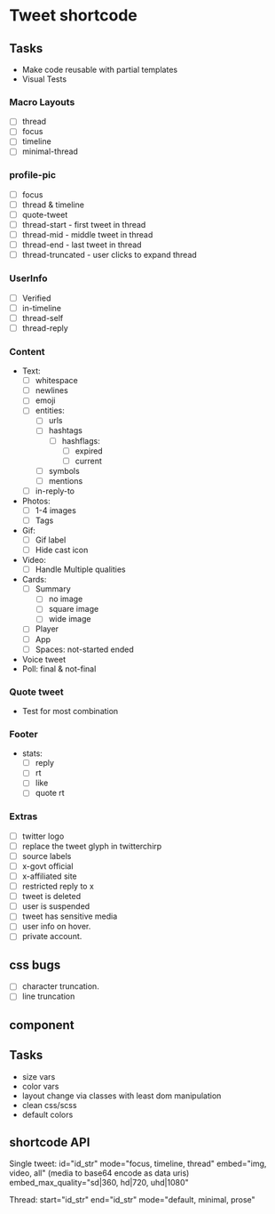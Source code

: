 # Tweet shortcode

## Tasks

- Make code reusable with partial templates
- Visual Tests

### Macro Layouts

- [ ] thread
- [ ] focus
- [ ] timeline
- [ ] minimal-thread

### profile-pic

- [ ] focus
- [ ] thread & timeline
- [ ] quote-tweet
- [ ] thread-start - first tweet in thread
- [ ] thread-mid - middle tweet in thread
- [ ] thread-end - last tweet in thread
- [ ] thread-truncated - user clicks to expand thread

### UserInfo

- [ ] Verified
- [ ] in-timeline
- [ ] thread-self
- [ ] thread-reply

### Content

- Text:
  - [ ] whitespace
  - [ ] newlines
  - [ ] emoji
  - [ ] entities:
    - [ ] urls
    - [ ] hashtags
      - [ ] hashflags:
        - [ ] expired
        - [ ] current
    - [ ] symbols
    - [ ] mentions
  - [ ] in-reply-to

- Photos:
  - [ ] 1-4 images
  - [ ] Tags

- Gif:
  - [ ] Gif label
  - [ ] Hide cast icon
- Video:
  - [ ] Handle Multiple qualities

- Cards:
  - [ ] Summary
    - [ ] no image
    - [ ] square image
    - [ ] wide image
  - [ ] Player
  - [ ] App
  - [ ] Spaces: not-started ended
- Voice tweet
- Poll: final & not-final

### Quote tweet

- Test for most combination

### Footer

- stats:
  - [ ] reply
  - [ ] rt
  - [ ] like
  - [ ] quote rt

### Extras

- [ ] twitter logo
- [ ] replace the tweet glyph in twitterchirp
- [ ] source labels
- [ ] x-govt official
- [ ] x-affiliated site
- [ ] restricted reply to x
- [ ] tweet is deleted
- [ ] user is suspended
- [ ] tweet has sensitive media
- [ ] user info on hover.
- [ ] private account.

## css bugs

- [ ] character truncation.
- [ ] line truncation

## component

## Tasks

- size vars
- color vars
- layout change via classes with least dom manipulation
- clean css/scss
- default colors

## shortcode API

Single tweet: id="id_str" mode="focus, timeline, thread" embed="img, video, all"
(media to base64 encode as data uris) embed_max_quality="sd|360, hd|720,
uhd|1080"

Thread: start="id_str" end="id_str" mode="default, minimal, prose"
